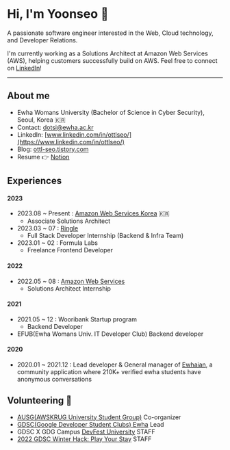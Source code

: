 # Hi, I'm Yoonseo 👋
A passionate software engineer interested in the Web, Cloud technology, and Developer Relations.

I'm currently working as a Solutions Architect at Amazon Web Services (AWS), helping customers successfully build on AWS. Feel free to connect on [LinkedIn](https://www.linkedin.com/in/ottlseo/)!

- - -

## About me 
- Ewha Womans University (Bachelor of Science in Cyber Security), Seoul, Korea 🇰🇷
- Contact: dotsi@ewha.ac.kr
- LinkedIn: [www.linkedin.com/in/ottlseo/](https://www.linkedin.com/in/ottlseo/)
- Blog: [ottl-seo.tistory.com](https://ottl-seo.tistory.com/)
- Resume 👉 [Notion](https://yoonseo.notion.site/Yoonseo-Kim-fbbf3a2a865b4d63b6e86ee1478e23c8) 

## Experiences
#### 2023
- 2023.08 ~ Present : [Amazon Web Services Korea](https://github.com/aws) 🇰🇷
  - Associate Solutions Architect
- 2023.03 ~ 07 : [Ringle](https://www.ringleplus.com/en/student/landing/team)
  - Full Stack Developer Internship (Backend & Infra Team)
- 2023.01 ~ 02 : Formula Labs
  - Freelance Frontend Developer

#### 2022
- 2022.05 ~ 08 : [Amazon Web Services](https://github.com/aws)
  - Solutions Architect Internship

#### 2021
- 2021.05 ~ 12 : Wooribank Startup program 
  - Backend Developer
- EFUB(Ewha Womans Univ. IT Developer Club) Backend developer

#### 2020
- 2020.01 ~ 2021.12 : Lead developer & General manager of [Ewhaian](https://www.ewhaian.com/), a community application where 210K+ verified ewha students have anonymous conversations

## Volunteering 🥑 
- [AUSG(AWSKRUG University Student Group)](https://ausg.me/) Co-organizer 
- [GDSC(Google Developer Student Clubs) Ewha](https://gdscewha.tistory.com/) Lead 
- GDSC X GDG Campus [DevFest University](https://festa.io/events/1862/) STAFF 
- [2022 GDSC Winter Hack: Play Your Stay](https://gdsckoreahackathon2022.github.io/) STAFF 
